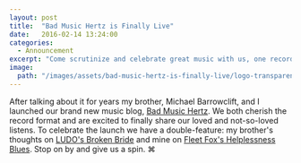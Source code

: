 ```yaml
---
layout: post
title:  "Bad Music Hertz is Finally Live"
date:   2016-02-14 13:24:00
categories:
  - Announcement
excerpt: "Come scrutinize and celebrate great music with us, one record at a time"
image:
  path: "/images/assets/bad-music-hertz-is-finally-live/logo-transparent-600x315@2x.png"
---
```


After talking about it for years my brother, Michael Barrowclift, and I launched our brand new music blog, [Bad Music Hertz](http://badmusichertz.com). We both cherish the record format and are excited to finally share our loved and not-so-loved listens. To celebrate the launch we have a double-feature: my brother's thoughts on [LUDO's Broken Bride](http://badmusichertz.com/post/broken-bride) and mine on [Fleet Fox's Helplessness Blues](http://badmusichertz.com/post/helplessness-blues). Stop on by and give us a spin. ⌘ 